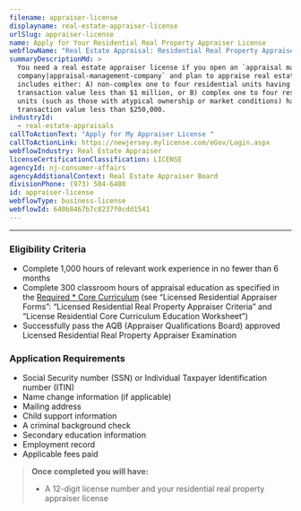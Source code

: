 ```yaml
---
filename: appraiser-license
displayname: real-estate-appraiser-license
urlSlug: appraiser-license
name: Apply for Your Residential Real Property Appraiser License
webflowName: "Real Estate Appraisal: Residential Real Property Appraiser License"
summaryDescriptionMd: >
  You need a real estate appraiser license if you open an `appraisal management
  company|appraisal-management-company` and plan to appraise real estate that
  includes either: A) non-complex one to four residential units having a
  transaction value less than $1 million, or B) complex one to four residential
  units (such as those with atypical ownership or market conditions) having a
  transaction value less than $250,000.
industryId:
  - real-estate-appraisals
callToActionText: "Apply for My Appraiser License "
callToActionLink: https://newjersey.mylicense.com/eGov/Login.aspx
webflowIndustry: Real Estate Appraiser
licenseCertificationClassification: LICENSE
agencyId: nj-consumer-affairs
agencyAdditionalContext: Real Estate Appraiser Board
divisionPhone: (973) 504-6480
id: appraiser-license
webflowType: business-license
webflowId: 640b8467b7c8237f0cdd1541
---
```

- - -

### Eligibility Criteria

* Complete 1,000 hours of relevant work experience in no fewer than 6 months
* Complete 300 classroom hours of appraisal education as specified in the [Required * Core Curriculum](https://www.njconsumeraffairs.gov/rea/Pages/applications.aspx) (see “Licensed Residential Appraiser Forms”: “Licensed Residential Real Property Appraiser Criteria” and “License Residential Core Curriculum Education Worksheet”)
* Successfully pass the AQB (Appraiser Qualifications Board) approved Licensed Residential Real Property Appraiser Examination

### Application Requirements

* Social Security number (SSN) or Individual Taxpayer Identification number (ITIN)
* Name change information (if applicable)
* Mailing address
* Child support information
* A criminal background check
* Secondary education information
* Employment record
* Applicable fees paid

> **Once completed you will have:**
>
> * A 12-digit license number and your residential real property appraiser license